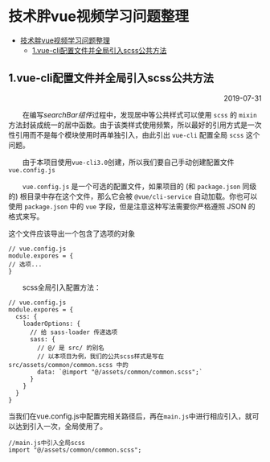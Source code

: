 # 技术胖vue视频学习问题整理
<!-- TOC -->

- [技术胖vue视频学习问题整理](#%e6%8a%80%e6%9c%af%e8%83%96vue%e8%a7%86%e9%a2%91%e5%ad%a6%e4%b9%a0%e9%97%ae%e9%a2%98%e6%95%b4%e7%90%86)
  - [1.vue-cli配置文件并全局引入scss公共方法](#1vue-cli%e9%85%8d%e7%bd%ae%e6%96%87%e4%bb%b6%e5%b9%b6%e5%85%a8%e5%b1%80%e5%bc%95%e5%85%a5scss%e5%85%ac%e5%85%b1%e6%96%b9%e6%b3%95)

<!-- /TOC -->
## 1.vue-cli配置文件并全局引入scss公共方法 
<p align="right">2019-07-31</p>

&emsp;&emsp;在编写*searchBar组件*过程中，发现居中等公共样式可以使用 `scss` 的 `mixin` 方法封装成统一的居中函数。由于该类样式使用频繁，所以最好的引用方式是一次性引用而不是每个模块使用时再单独引入，由此引出 `vue-cli` 配置全局 `scss` 这个问题。  

&emsp;&emsp;由于本项目使用`vue-cli3.0`创建，所以我们要自己手动创建配置文件`vue.config.js`  
  
&emsp;&emsp;`vue.config.js` 是一个可选的配置文件，如果项目的 (和  `package.json` 同级的) 根目录中存在这个文件，那么它会被 `@vue/cli-service` 自动加载。你也可以使用 `package.json` 中的 `vue` 字段，但是注意这种写法需要你严格遵照 JSON 的格式来写。  

这个文件应该导出一个包含了选项的对象
```
// vue.config.js
module.expores = {
// 选项...
}
```
&emsp;&emsp;scss全局引入配置方法：
```
// vue.config.js
module.expores = {
  css: {
    loaderOptions: {
      // 给 sass-loader 传递选项
      sass: {
        // @/ 是 src/ 的别名
        // 以本项目为例，我们的公共scss样式是写在src/assets/common/common.scss 中的
        data: `@import "@/assets/common/common.scss";`
      }
    }
  }
}
```
当我们在vue.config.js中配置完相关路径后，再在`main.js`中进行相应引入，就可以达到引入一次，全局使用了。  
```
//main.js中引入全局scss
import "@/assets/common/common.scss";
```
